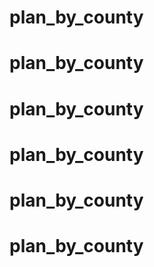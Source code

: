 # plan_by_county
# plan_by_county
# plan_by_county
# plan_by_county
# plan_by_county
# plan_by_county
